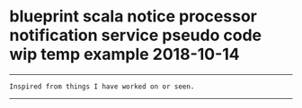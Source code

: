 # blueprint scala notice processor notification service pseudo code wip temp example 2018-10-14

---

`Inspired from things I have worked on or seen.`

---

